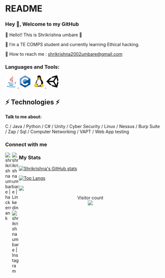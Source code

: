 # README
### Hey 👋, Welcome to my GitHub 

👋 Hello!! This is Shrikrishna umbare 👀

🌱 I’m a TE COMPS student and currently learning Ethical hacking.

📧 How to reach me : shrikrishna2002umbare@gmail.com


<h3 align="left">Languages and Tools:</h3>
<p align="left"> 
<a href="https://www.java.com" target="_blank"> <img src="https://raw.githubusercontent.com/devicons/devicon/master/icons/java/java-original.svg" alt="java" width="40" height="40"/> </a>
<a  target="_blank"><img src="https://raw.githubusercontent.com/devicons/devicon/master/icons/c/c-original.svg" alt="C" width="40" height="40"/> </a>
<a href="https://www.linux.org/" target="_blank"><img src="https://raw.githubusercontent.com/devicons/devicon/master/icons/linux/linux-original.svg" alt="unity" width="40" height="40"/> </a>
<a href="https://unity.com/" target="_blank"><img src="https://raw.githubusercontent.com/devicons/devicon/master/icons/unity/unity-original.svg" alt="unity" width="40" height="40"/> </a> 


</p>

## ⚡ Technologies ⚡

**Talk to me about:**

C / Java / Python / C# / Unity / Cyber Security / Linux / Nessus / Burp Suite / Zap / Sql / Computer Networking / VAPT / Web App testing



### Connect with me

[<img align="left" alt="shrikrishna umbare | hackerrank" width="22px" src="https://raw.githubusercontent.com/rahuldkjain/github-profile-readme-generator/master/src/images/icons/Social/hackerrank.svg" />][hackerrank]

[hackerrank]: https://www.hackerrank.com/shrikrishna42


[<img align="left" alt="shrikrishna umbare | Linkedin" width="22px" src="https://www.iconsdb.com/icons/preview/white/linkedin-3-xxl.png" />][linkedin]

[linkedin]: https://www.linkedin.com/in/shrikrishna-umbare-6ba376216/






### My Stats


[![Shrikrishna's GitHub stats](https://github-readme-stats.vercel.app/api?username=shri142&show_icons=true&theme=dark)](https://github.com/anuraghazra/github-readme-stats)

[![Top Langs](https://github-readme-stats.vercel.app/api/top-langs/?username=shri142&theme=dark)](https://github.com/anuraghazra/github-readme-stats)



<p><img align="center" src="https://github-readme-streak-stats.herokuapp.com/?user=shri142&"/></p>

<p align="center"> 
  Visitor count<br>
  <img src="https://profile-counter.glitch.me/shri142/count.svg" />
</p>



[<img align="left" alt="shrikrishna umbare | Instagram" width="22px" src="https://www.edigitalagency.com.au/wp-content/uploads/new-instagram-logo-white-border-icon-png-large.png" />][instagram]



[instagram]: https://www.instagram.com/shri__krishna__142/









